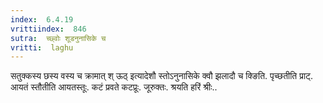 ```yaml
---
index:  6.4.19
vrittiindex:  846
sutra:  च्छ्वोः शूडनुनासिके च
vritti:  laghu 
---
```


सतुक्कस्य छस्य वस्य च क्रामात् श् ऊठ् इत्यादेशौ स्तोऽनुनासिके क्वौ झलादौ च क्ङिति. पृच्छतीति प्राट्. आयतं स्तौतीति आयतस्तूः. कटं प्रवते कटप्रूः. जूरुक्तः. श्रयति हरिं श्रीः..

